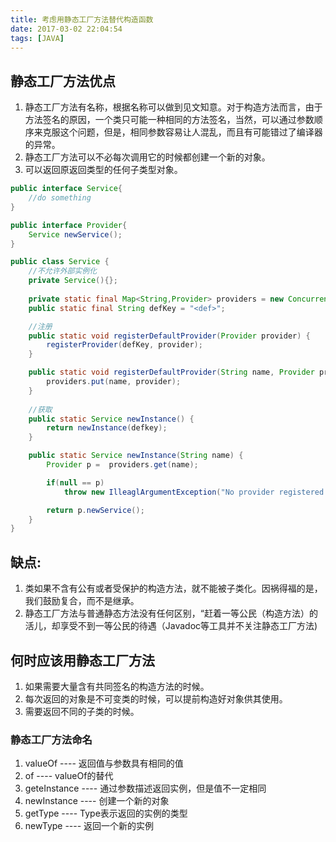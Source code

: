 ```yaml
---
title: 考虑用静态工厂方法替代构造函数
date: 2017-03-02 22:04:54
tags: [JAVA]
---
```


## 静态工厂方法优点
1. 静态工厂方法有名称，根据名称可以做到见文知意。对于构造方法而言，由于方法签名的原因，一个类只可能一种相同的方法签名，当然，可以通过参数顺序来克服这个问题，但是，相同参数容易让人混乱，而且有可能错过了编译器的异常。
2. 静态工厂方法可以不必每次调用它的时候都创建一个新的对象。
3. 可以返回原返回类型的任何子类型对象。
```java
public interface Service{
    //do something
}

public interface Provider{
    Service newService();
}

public class Service {
    //不允许外部实例化
    private Service(){};
    
    private static final Map<String,Provider> providers = new ConcurrentHashMap<>();
    public static final String defKey = "<def>";

    //注册
    public static void registerDefaultProvider(Provider provider) {
        registerProvider(defKey, provider);
    }

    public static void registerDefaultProvider(String name, Provider provider) {
        providers.put(name, provider);
    }
    
    //获取
    public static Service newInstance() {
        return newInstance(defkey);
    }

    public static Service newInstance(String name) {
        Provider p =  providers.get(name);

        if(null == p) 
            throw new IlleaglArgumentException("No provider registered with name : " + name);

        return p.newService();
    }
}
```

<!--more-->

## 缺点:
1. 类如果不含有公有或者受保护的构造方法，就不能被子类化。因祸得福的是，我们鼓励复合，而不是继承。
2. 静态工厂方法与普通静态方法没有任何区别，“赶着一等公民（构造方法）的活儿，却享受不到一等公民的待遇（Javadoc等工具并不关注静态工厂方法)

## 何时应该用静态工厂方法
1. 如果需要大量含有共同签名的构造方法的时候。
2. 每次返回的对象是不可变类的时候，可以提前构造好对象供其使用。
3. 需要返回不同的子类的时候。

### 静态工厂方法命名
1. valueOf ---- 返回值与参数具有相同的值
2. of ---- valueOf的替代
3. geteInstance ---- 通过参数描述返回实例，但是值不一定相同
4. newInstance ---- 创建一个新的对象
5. getType ---- Type表示返回的实例的类型
6. newType ---- 返回一个新的实例
